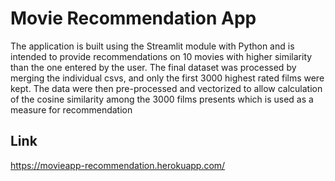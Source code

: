 # Movie Recommendation App

The application is built using the Streamlit module with Python and is intended to provide recommendations on 10 movies with higher similarity than the one entered by the user. The final dataset was processed by merging the individual csvs, and only the first 3000 highest rated films were kept. The data were then pre-processed and vectorized to allow calculation of the cosine similarity among the 3000 films presents which is used as a measure for recommendation

## Link

https://movieapp-recommendation.herokuapp.com/
